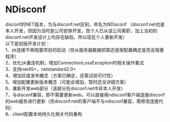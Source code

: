 # NDisconf
disconf的NET版本，为与disconf.net区别，命名为NDisconf
（disconf.net也是本人开发，但因为当时是公司安排开发，现个人已从该公司离职，加上当初的disconf.net开发设计上均存在缺陷，所以现在个人重新开发）  
以下是初版开发计划：  
1、zk连接不再阻塞项目的启动（但从服务器数据抓取还是按配置确定是否会阻塞程序）  
2、优化zk重连机制，增加ConnectionLossException时相关操作重试   
3、支持net45+，netstandard2.0+  
4、增加灰度发布概念（方案已确定，还需试验可行性）  
5、增加配置更新版本概念（可能会增加，暂时还没详细方案）  
6、重新开发web部分（该部分在disconf.net中非本人开发）  
7、与disconf兼容，即不需要更新web，可以直接用ndisconf客户端连接disconf的web服务进行更新（但disconf.net的客户端不与ndisconf兼容，需修改连接代码）  
8、client配置本地持久化相关代码重构
